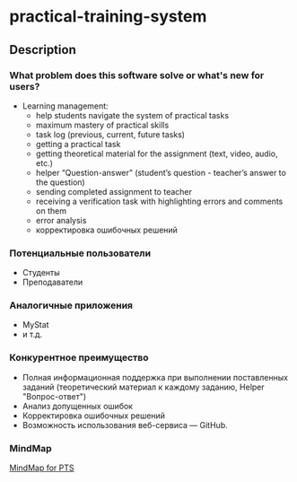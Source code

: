 # practical-training-system

## Description

### What problem does this software solve or what's new for users?

- Learning management:
  - help students navigate the system of practical tasks
  - maximum mastery of practical skills
  - task log (previous, current, future tasks)
  - getting a practical task
  - getting theoretical material for the assignment (text, video, audio, etc.)
  - helper “Question-answer” (student’s question - teacher’s answer to the question)  
  - sending completed assignment to teacher
  - receiving a verification task with highlighting errors and comments on them
  - error analysis
  - корректировка ошибочных решений

### Потенциальные пользователи

- Студенты
- Преподаватели

### Аналогичные приложения

- MyStat
- и т.д.

### Конкурентное преимущество

- Полная информационная поддержка при выполнении поставленных заданий (теоретический материал к каждому заданию, Helper "Вопрос-ответ")
- Анализ допущенных ошибок
- Корректировка ошибочных решений
- Возможность использования веб-сервиса — GitHub.

### MindMap

[MindMap for PTS](https://coggle.it/diagram/XqCltepGhyCprbxn/t/-/d47a5a0214912c1fcedf353f8be69dd3352d8cc59f3254496e24811ff1e272f1)
